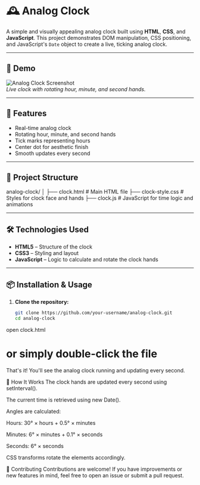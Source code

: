 # 🕰️ Analog Clock

A simple and visually appealing analog clock built using **HTML**, **CSS**, and **JavaScript**. This project demonstrates DOM manipulation, CSS positioning, and JavaScript's `Date` object to create a live, ticking analog clock.

---

## 📸 Demo

![Analog Clock Screenshot](screenshot.png)  
*Live clock with rotating hour, minute, and second hands.*

---

## 🚀 Features

- Real-time analog clock
- Rotating hour, minute, and second hands
- Tick marks representing hours
- Center dot for aesthetic finish
- Smooth updates every second

---

## 📁 Project Structure

analog-clock/
│
├── clock.html # Main HTML file
├── clock-style.css # Styles for clock face and hands
├── clock.js # JavaScript for time logic and animations


---

## 🛠️ Technologies Used

- **HTML5** – Structure of the clock
- **CSS3** – Styling and layout
- **JavaScript** – Logic to calculate and rotate the clock hands

---

## 📦 Installation & Usage

1. **Clone the repository:**
   ```bash
   git clone https://github.com/your-username/analog-clock.git
   cd analog-clock

open clock.html
# or simply double-click the file

That's it! You'll see the analog clock running and updating every second.

🧠 How It Works
The clock hands are updated every second using setInterval().

The current time is retrieved using new Date().

Angles are calculated:

Hours: 30° × hours + 0.5° × minutes

Minutes: 6° × minutes + 0.1° × seconds

Seconds: 6° × seconds

CSS transforms rotate the elements accordingly.

🤝 Contributing
Contributions are welcome! If you have improvements or new features in mind, feel free to open an issue or submit a pull request.
